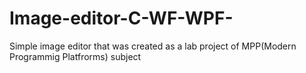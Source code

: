 # Image-editor-C-WF-WPF-
Simple image editor that was created as a lab project of MPP(Modern Programmig Platfrorms) subject
